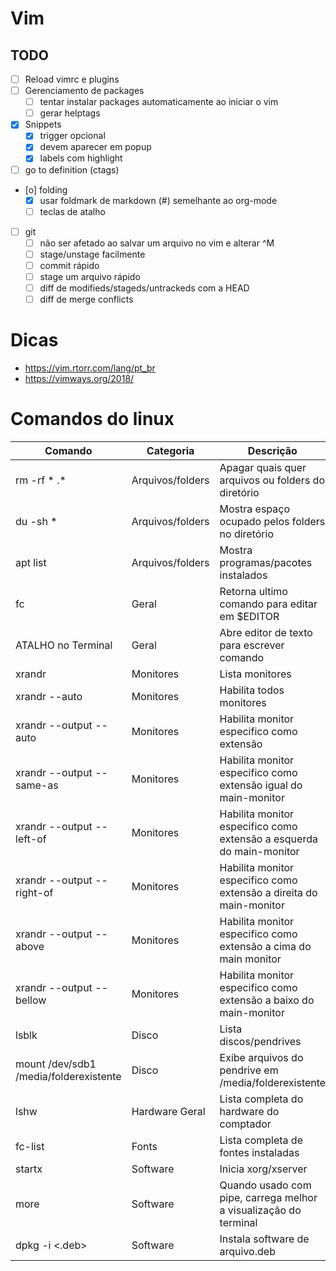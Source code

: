 # Vim
## TODO
- [ ] Reload vimrc e plugins
- [ ] Gerenciamento de packages
    - [ ] tentar instalar packages automaticamente ao iniciar o vim
    - [ ] gerar helptags
- [X] Snippets
    - [X] trigger opcional
    - [X] devem aparecer em popup
    - [X] labels com highlight
- [ ] go to definition (ctags)
- [o] folding
    - [X] usar foldmark de markdown (#) semelhante ao org-mode
    - [ ] teclas de atalho
- [ ] git
    - [ ] não ser afetado ao salvar um arquivo no vim e alterar ^M
    - [ ] stage/unstage facilmente
    - [ ] commit rápido
    - [ ] stage um arquivo rápido
    - [ ] diff de modifieds/stageds/untrackeds com a HEAD
    - [ ] diff de merge conflicts

# Dicas
- https://vim.rtorr.com/lang/pt_br
- https://vimways.org/2018/

# Comandos do linux
| Comando                                             | Categoria        | Descrição                                                            |
|-----------------------------------------------------|------------------|----------------------------------------------------------------------|
| rm -rf * .*                                         | Arquivos/folders | Apagar quais quer arquivos ou folders do diretório                   |
| du -sh *                                            | Arquivos/folders | Mostra espaço ocupado pelos folders no diretório                     |
| apt list                                            | Arquivos/folders | Mostra programas/pacotes instalados                                  |
| fc                                                  | Geral            | Retorna ultimo comando para editar em $EDITOR                        |
| ATALHO no Terminal <C-X><C-E>                       | Geral            | Abre editor de texto para escrever comando                           |
| xrandr                                              | Monitores        | Lista monitores                                                      |
| xrandr --auto                                       | Monitores        | Habilita todos monitores                                             |
| xrandr --output <monitor> --auto                    | Monitores        | Habilita monitor especifico como extensão                            |
| xrandr --output <monitor> --same-as <main-monitor>  | Monitores        | Habilita monitor especifico como extensão igual do main-monitor      |
| xrandr --output <monitor> --left-of <main-monitor>  | Monitores        | Habilita monitor especifico como extensão a esquerda do main-monitor |
| xrandr --output <monitor> --right-of <main-monitor> | Monitores        | Habilita monitor especifico como extensão a direita do main-monitor  |
| xrandr --output <monitor> --above <main-monitor>    | Monitores        | Habilita monitor especifico como extensão a cima do main monitor     |
| xrandr --output <monitor> --bellow <main-monitor>   | Monitores        | Habilita monitor especifico como extensão a baixo do main-monitor    |
| lsblk                                               | Disco            | Lista discos/pendrives                                               |
| mount /dev/sdb1 /media/folderexistente              | Disco            | Exibe arquivos do pendrive em /media/folderexistente                 |
| lshw                                                | Hardware Geral   | Lista completa do hardware do comptador                              |
| fc-list                                             | Fonts            | Lista completa de fontes instaladas                                  |
| startx                                              | Software         | Inicia xorg/xserver                                                  |
| more                                                | Software         | Quando usado com pipe, carrega melhor a visualização do terminal     |
| dpkg -i <.deb>                                      | Software         | Instala software de arquivo.deb                                      |

